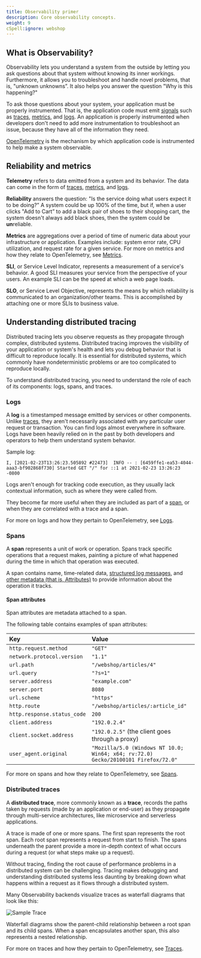 ```yaml
---
title: Observability primer
description: Core observability concepts.
weight: 9
cSpell:ignore: webshop
---
```


## What is Observability?

Observability lets you understand a system from the outside by letting you ask
questions about that system without knowing its inner workings. Furthermore, it
allows you to troubleshoot and handle novel problems, that is, "unknown
unknowns”. It also helps you answer the question "Why is this happening?"

To ask those questions about your system, your application must be properly
instrumented. That is, the application code must emit
[signals](/docs/concepts/signals/) such as
[traces](/docs/concepts/signals/traces/),
[metrics](/docs/concepts/signals/metrics/), and
[logs](/docs/concepts/signals/logs/). An application is properly instrumented
when developers don't need to add more instrumentation to troubleshoot an issue,
because they have all of the information they need.

[OpenTelemetry](/docs/what-is-opentelemetry/) is the mechanism by which
application code is instrumented to help make a system observable.

## Reliability and metrics

**Telemetry** refers to data emitted from a system and its behavior. The data
can come in the form of [traces](/docs/concepts/signals/traces/),
[metrics](/docs/concepts/signals/metrics/), and
[logs](/docs/concepts/signals/logs/).

**Reliability** answers the question: "Is the service doing what users expect it
to be doing?” A system could be up 100% of the time, but if, when a user clicks
"Add to Cart” to add a black pair of shoes to their shopping cart, the system
doesn't always add black shoes, then the system could be **un**reliable.

**Metrics** are aggregations over a period of time of numeric data about your
infrastructure or application. Examples include: system error rate, CPU
utilization, and request rate for a given service. For more on metrics and how
they relate to OpenTelemetry, see [Metrics](/docs/concepts/signals/metrics/).

**SLI**, or Service Level Indicator, represents a measurement of a service's
behavior. A good SLI measures your service from the perspective of your users.
An example SLI can be the speed at which a web page loads.

**SLO**, or Service Level Objective, represents the means by which reliability
is communicated to an organization/other teams. This is accomplished by
attaching one or more SLIs to business value.

## Understanding distributed tracing

Distributed tracing lets you observe requests as they propagate through complex,
distributed systems. Distributed tracing improves the visibility of your
application or system's health and lets you debug behavior that is difficult to
reproduce locally. It is essential for distributed systems, which commonly have
nondeterministic problems or are too complicated to reproduce locally.

To understand distributed tracing, you need to understand the role of each of
its components: logs, spans, and traces.

### Logs

A **log** is a timestamped message emitted by services or other components.
Unlike [traces](#distributed-traces), they aren't necessarily associated with
any particular user request or transaction. You can find logs almost everywhere
in software. Logs have been heavily relied on in the past by both developers and
operators to help them understand system behavior.

Sample log:

```text
I, [2021-02-23T13:26:23.505892 #22473]  INFO -- : [6459ffe1-ea53-4044-aaa3-bf902868f730] Started GET "/" for ::1 at 2021-02-23 13:26:23 -0800
```

Logs aren't enough for tracking code execution, as they usually lack contextual
information, such as where they were called from.

They become far more useful when they are included as part of a [span](#spans),
or when they are correlated with a trace and a span.

For more on logs and how they pertain to OpenTelemetry, see
[Logs](/docs/concepts/signals/logs/).

### Spans

A **span** represents a unit of work or operation. Spans track specific
operations that a request makes, painting a picture of what happened during the
time in which that operation was executed.

A span contains name, time-related data,
[structured log messages](/docs/concepts/signals/traces/#span-events), and
[other metadata (that is, Attributes)](/docs/concepts/signals/traces/#attributes)
to provide information about the operation it tracks.

#### Span attributes

Span attributes are metadata attached to a span.

The following table contains examples of span attributes:

| Key                         | Value                                                                              |
| :-------------------------- | :--------------------------------------------------------------------------------- |
| `http.request.method`       | `"GET"`                                                                            |
| `network.protocol.version`  | `"1.1"`                                                                            |
| `url.path`                  | `"/webshop/articles/4"`                                                            |
| `url.query`                 | `"?s=1"`                                                                           |
| `server.address`            | `"example.com"`                                                                    |
| `server.port`               | `8080`                                                                             |
| `url.scheme`                | `"https"`                                                                          |
| `http.route`                | `"/webshop/articles/:article_id"`                                                  |
| `http.response.status_code` | `200`                                                                              |
| `client.address`            | `"192.0.2.4"`                                                                      |
| `client.socket.address`     | `"192.0.2.5"` (the client goes through a proxy)                                    |
| `user_agent.original`       | `"Mozilla/5.0 (Windows NT 10.0; Win64; x64; rv:72.0) Gecko/20100101 Firefox/72.0"` |

For more on spans and how they relate to OpenTelemetry, see
[Spans](/docs/concepts/signals/traces/#spans).

### Distributed traces

A **distributed trace**, more commonly known as a **trace**, records the paths
taken by requests (made by an application or end-user) as they propagate through
multi-service architectures, like microservice and serverless applications.

A trace is made of one or more spans. The first span represents the root span.
Each root span represents a request from start to finish. The spans underneath
the parent provide a more in-depth context of what occurs during a request (or
what steps make up a request).

Without tracing, finding the root cause of performance problems in a distributed
system can be challenging. Tracing makes debugging and understanding distributed
systems less daunting by breaking down what happens within a request as it flows
through a distributed system.

Many Observability backends visualize traces as waterfall diagrams that look
like this:

![Sample Trace](/img/waterfall-trace.svg 'Trace waterfall diagram')

Waterfall diagrams show the parent-child relationship between a root span and
its child spans. When a span encapsulates another span, this also represents a
nested relationship.

For more on traces and how they pertain to OpenTelemetry, see
[Traces](/docs/concepts/signals/traces/).
